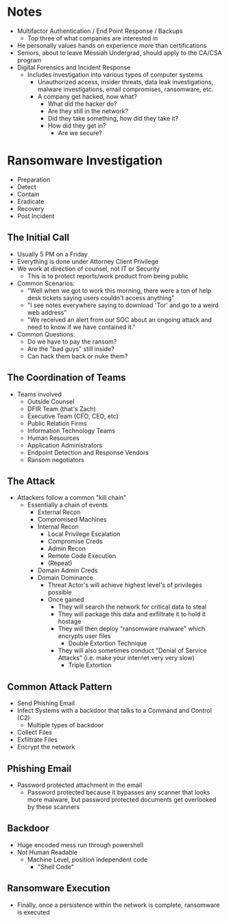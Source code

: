 # Notes
- Multifactor Authentication / End Point Response / Backups
	- Top three of what companies are interested in
- He personally values hands on experience more than certifications
- Seniors, about to leave Messiah Undergrad, should apply to the CA/CSA program
- Digital Forensics and Incident Response
	- Includes investigation into various types of computer systems
		- Unauthorized access, insider threats, data leak investigations, malware investigations, email compromises, ransomware, etc.
		- A company get hacked, now what?
			- What did the hacker do?
			- Are they still in the network?
			- Did they take something, how did they take it?
			- How did they get in?
				- Are we secure?
# Ransomware Investigation
- Preparation
- Detect
- Contain
- Eradicate
- Recovery
- Post Incident
## The Initial Call
- Usually 5 PM on a Friday
- Everything is done under Attorney Client Privilege 
- We work at direction of counsel, not IT or Security
	- This is to protect reports/work product from being public
- Common Scenarios:
	- "Well when we got to work this morning, there were a ton of help desk tickets saying users couldn't access anything"
	- "I see notes everywhere saying to download 'Tor' and go to a weird web address"
	- "We received an alert from our SOC about an ongoing attack and need to know if we have contained it."
- Common Questions:
	- Do we have to pay the ransom?
	- Are the "bad guys" still inside?
	- Can hack them back or nuke them?
## The Coordination of Teams
- Teams involved
	- Outside Counsel
	- DFIR Team (that's Zach)
	- Executive Team (CFO, CEO, etc)
	- Public Relation Firms
	- Information Technology Teams
	- Human Resources
	- Application Administrators
	- Endpoint Detection and Response Vendors
	- Ransom negotiators
## The Attack
- Attackers follow a common "kill chain"
	- Essentially a chain of events
		- External Recon
		- Compromised Machines
		- Internal Recon
			- Local Privilege Escalation
			- Compromise Creds
			- Admin Recon
			- Remote Code Execution
			- (Repeat)
		- Domain Admin Creds
		- Domain Dominance
			- Threat Actor's will achieve highest level's of privileges possible
			- Once gained
				- They will search the network for critical data to steal
				- They will package this data and exfiltrate it to hold it hostage
				- They will then deploy "ransomware malware" which encrypts user files
					- Double Extortion Technique
				- They will also sometimes conduct "Denial of Service Attacks" (i.e. make your internet very very slow)
					- Triple Extortion
## Common Attack Pattern
- Send Phishing Email
- Infect Systems with a backdoor that talks to a Command and Control (C2)
	- Multiple types of backdoor
- Collect Files
- Exfiltrate Files
- Encrypt the network
## Phishing Email
- Password protected attachment in the email
	- Password protected because it bypasses any scanner that looks more malware, but password protected documents get overlooked by these scanners
## Backdoor
- Huge encoded mess run through powershell
- Not Human Readable
	- Machine Level, position independent code
		- "Shell Code"
## Ransomware Execution
- Finally, once a persistence within the network is complete, ransomware is executed